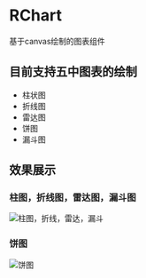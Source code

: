 # RChart
基于canvas绘制的图表组件

## 目前支持五中图表的绘制
* 柱状图
* 折线图
* 雷达图
* 饼图
* 漏斗图

## 效果展示

### 柱图，折线图，雷达图，漏斗图
![柱图，折线，雷达，漏斗](https://github.com/moshang-xc/gitskills/blob/master/share/chart1.jpg)

### 饼图
![饼图](https://github.com/moshang-xc/gitskills/blob/master/share/chart2.jpg)
